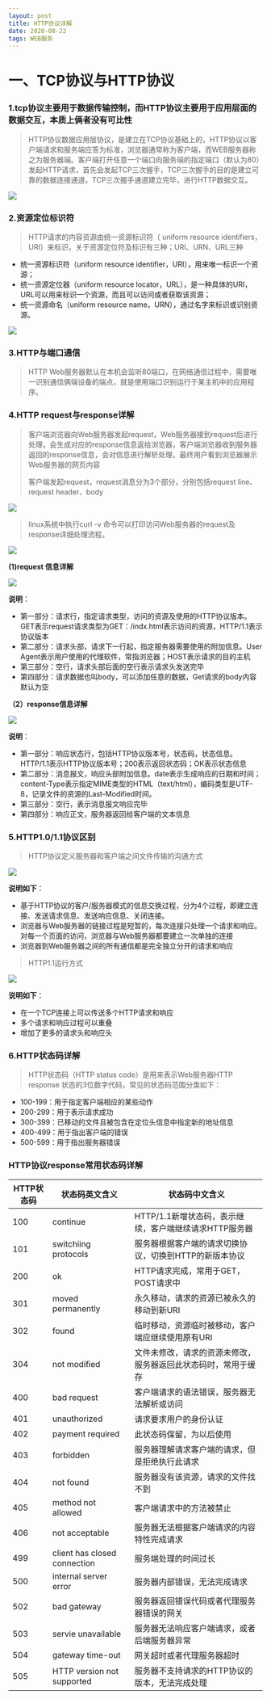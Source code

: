 ```yaml
---
layout: post
title: HTTP协议详解
date: 2020-08-22
tags: WEB服务
--- 
```


# 一、TCP协议与HTTP协议
### 1.tcp协议主要用于数据传输控制，而HTTP协议主要用于应用层面的数据交互，本质上俩者没有可比性
> HTTP协议数据应用层协议，是建立在TCP协议基础上的，HTTP协议以客户端请求和服务端应答为标准，浏览器通常称为客户端，而WEB服务器称之为服务器端。客户端打开任意一个端口向服务端的指定端口（默认为80）发起HTTP请求，首先会发起TCP三次握手，TCP三次握手的目的是建立可靠的数据连接通道，TCP三次握手通道建立完毕，进行HTTP数据交互。

![](/images/posts/05_web/01/1.png)

### 2.资源定位标识符
> HTTP请求的内容资源由统一资源标识符（ uniform resource identifiers，URI）来标识，关于资源定位符及标识有三种；URI、URN、URL三种

- 统一资源标识符（uniform resource identifier，URI），用来唯一标识一个资源；
- 统一资源定位器（uniform resource locator，URL），是一种具体的URI，URL可以用来标识一个资源，而且可以访问或者获取该资源；
- 统一资源命名（uniform resource name，URN），通过名字来标识或识别资源。

![](/images/posts/05_web/01/2.png)

### 3.HTTP与端口通信
> HTTP Web服务器默认在本机会监听80端口，在网络通信过程中，需要唯一识别通信俩端设备的端点，就是使用端口识别运行于某主机中的应用程序。

### 4.HTTP request与response详解
> 客户端浏览器向Web服务器发起request，Web服务器接到request后进行处理，会生成对应的response信息返给浏览器，客户端浏览器收到服务器返回的response信息，会对信息进行解析处理，最终用户看到浏览器展示Web服务器的网页内容
> 
> 客户端发起request，request消息分为3个部分，分别包括request line、request header、body

![](/images/posts/05_web/01/3.png)

> linux系统中执行curl -v 命令可以打印访问Web服务器的request及response详细处理流程。

![](/images/posts/05_web/01/4.png)

**(1)request 信息详解**

![](/images/posts/05_web/01/5.png)

**说明**：

- 第一部分：请求行，指定请求类型，访问的资源及使用的HTTP协议版本。GET表示request请求类型为GET：/indx.html表示访问的资源，HTTP/1.1表示协议版本
- 第二部分：请求头部，请求下一行起，指定服务器需要使用的附加信息。User Agent表示用户使用的代理软件，常指浏览器；HOST表示请求的目的主机
- 第三部分：空行，请求头部后面的空行表示请求头发送完毕
- 第四部分：请求数据也叫body，可以添加任意的数据，Get请求的body内容默认为空

**（2）response信息详解**

![](/images/posts/05_web/01/6.png)

**说明**：

- 第一部分：响应状态行，包括HTTP协议版本号，状态码，状态信息。HTTP/1.1表示HTTP协议版本号；200表示返回状态码；OK表示状态信息
- 第二部分：消息报文，响应头部附加信息。date表示生成响应的日期和时间；content-Type表示指定MIME类型的HTML（text/html），编码类型是UTF-8，记录文件的资源的Last-Modified时间。
- 第三部分：空行，表示消息报文响应完毕
- 第四部分：响应正文，服务器返回给客户端的文本信息

### 5.HTTP1.0/1.1协议区别
> HTTP协议定义服务器和客户端之间文件传输的沟通方式


![](/images/posts/05_web/01/7.png)

**说明如下**：

- 基于HTTP协议的客户/服务器模式的信息交换过程，分为4个过程，即建立连接、发送请求信息、发送响应信息、关闭连接。
- 浏览器与Web服务器的链接过程是短暂的，每次连接只处理一个请求和响应。对每一个页面的访问，浏览器与Web服务器都要建立一次单独的连接
- 浏览器到Web服务器之间的所有通信都是完全独立分开的请求和响应

> HTTP1.1运行方式

![](/images/posts/05_web/01/8.png)

**说明如下**：

- 在一个TCP连接上可以传送多个HTTP请求和响应
- 多个请求和响应过程可以重叠
- 增加了更多的请求头和响应头

### 6.HTTP状态码详解
> HTTP状态码（HTTP status code）是用来表示Web服务器HTTP response 状态的3位数字代码，常见的状态码范围分类如下：

- 100-199：用于指定客户端相应的某些动作
- 200-299：用于表示请求成功
- 300-399：已移动的文件且被包含在定位头信息中指定新的地址信息
- 400-499：用于指出客户端的错误
- 500-599：用于指出服务器错误

### HTTP协议response常用状态码详解

HTTP状态码	|状态码英文含义	|状态码中文含义
---|---|---
100	|continue	|HTTP/1.1新增状态码，表示继续，客户端继续请求HTTP服务器
101|	switchiing protocols|	服务器根据客户端的请求切换协议，切换到HTTP的新版本协议
200	|ok	|HTTP请求完成，常用于GET，POST请求中
301	|moved permanently|	永久移动，请求的资源已被永久的移动到新URI
302	|found|	临时移动，资源临时被移动，客户端应继续使用原有URI
304	|not modified|	文件未修改，请求的资源未修改，服务器返回此状态码时，常用于缓存
400|	bad request|	客户端请求的语法错误，服务器无法解析或访问
401	|unauthorized	|请求要求用户的身份认证
402	|payment required	|此状态码保留，为以后使用
403	|forbidden|	服务器理解请求客户端的请求，但是拒绝执行此请求
404	|not found|	服务器没有该资源，请求的文件找不到
405	|method not allowed	|客户端请求中的方法被禁止
406	|not acceptable|	服务器无法根据客户端请求的内容特性完成请求
499	|client has closed connection|	服务端处理的时间过长
500	|internal server error|	服务器内部错误，无法完成请求
502	|bad gateway	|服务器返回错误代码或者代理服务器错误的网关
503	|servie unavailable|	服务器无法响应客户端请求，或者后端服务器异常
504	|gateway time-out	|网关超时或者代理服务器超时
505	|HTTP version not supported|	服务器不支持请求的HTTP协议的版本，无法完成处理